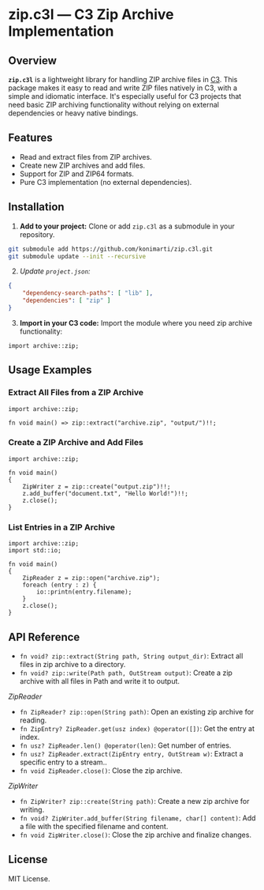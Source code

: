# zip.c3l — C3 Zip Archive Implementation

## Overview

**`zip.c3l`** is a lightweight library for handling ZIP archive files in
[C3](https://c3-lang.org/). This package makes it easy to read and write ZIP
files natively in C3, with a simple and idiomatic interface. It's especially
useful for C3 projects that need basic ZIP archiving functionality without
relying on external dependencies or heavy native bindings.

## Features

- Read and extract files from ZIP archives.
- Create new ZIP archives and add files.
- Support for ZIP and ZIP64 formats.
- Pure C3 implementation (no external dependencies).
 
## Installation

1. **Add to your project:**
Clone or add `zip.c3l` as a submodule in your repository.

```sh
git submodule add https://github.com/konimarti/zip.c3l.git
git submodule update --init --recursive
```

2. *Update `project.json`:*

```json
{
    "dependency-search-paths": [ "lib" ],
    "dependencies": [ "zip" ]
}
```

3. **Import in your C3 code:**
Import the module where you need zip archive functionality:

```c3
import archive::zip;
```


## Usage Examples

### Extract All Files from a ZIP Archive

```c3
import archive::zip;

fn void main() => zip::extract("archive.zip", "output/")!!;
```


### Create a ZIP Archive and Add Files

```c3
import archive::zip;

fn void main()
{
    ZipWriter z = zip::create("output.zip")!!;
    z.add_buffer("document.txt", "Hello World!")!!;
    z.close();
}
```


### List Entries in a ZIP Archive

```c3
import archive::zip;
import std::io;

fn void main()
{
    ZipReader z = zip::open("archive.zip");
    foreach (entry : z) {
	    io::printn(entry.filename);
    }
    z.close();
}
```


## API Reference

- `fn void? zip::extract(String path, String output_dir)`: Extract all files in zip archive to a directory.
- `fn void? zip::write(Path path, OutStream output)`: Create a zip archive with all files in Path and write it to output.

*ZipReader*
- `fn ZipReader? zip::open(String path)`: Open an existing zip archive for reading.
- `fn ZipEntry? ZipReader.get(usz index) @operator([])`: Get the entry at index.
- `fn usz? ZipReader.len() @operator(len)`: Get number of entries.
- `fn usz? ZipReader.extract(ZipEntry entry, OutStream w)`: Extract a specific entry to a stream..
- `fn void ZipReader.close()`: Close the zip archive.

*ZipWriter*
- `fn ZipWriter? zip::create(String path)`: Create a new zip archive for writing.
- `fn void? ZipWriter.add_buffer(String filename, char[] content)`: Add a file with the specified filename and content.
- `fn void ZipWriter.close()`: Close the zip archive and finalize changes.



## License

MIT License.
